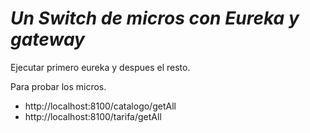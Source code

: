 # ***Un Switch de micros con Eureka y gateway***

Ejecutar primero eureka y despues el resto.


Para probar los micros.
- http://localhost:8100/catalogo/getAll
- http://localhost:8100/tarifa/getAll